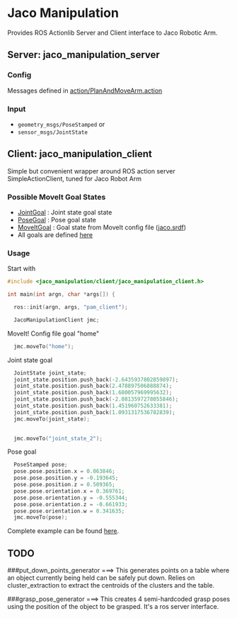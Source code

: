 # Jaco Manipulation

Provides ROS Actionlib Server and Client interface to Jaco Robotic Arm.

## Server: jaco\_manipulation_server
### Config
Messages defined in [action/PlanAndMoveArm.action](action/PlanAndMoveArm.action)

### Input
* `geometry_msgs/PoseStamped` or 
* `sensor_msgs/JointState`

## Client: jaco\_manipulation_client
Simple but convenient wrapper around ROS action server SimpleActionClient, tuned for Jaco Robot Arm

### Possible MoveIt Goal States
 * [JointGoal](include/jaco_manipulation/client/goals/joint_goal.h) : Joint state goal state
 * [PoseGoal](include/jaco_manipulation/client/goals/pose_goal.h) : Pose goal state
 * [MoveItGoal](include/jaco_manipulation/client/goals/move_it_goal.h) : Goal state from MoveIt config file ([jaco.srdf](https://github.com/ksatyaki/wpi_jaco/blob/develop/jaco_moveit_config/config/jaco.srdf)) 
 * All goals are defined [here](include/jaco_manipulation/client/goals)
 
### Usage
Start with

```cpp
#include <jaco_manipulation/client/jaco_manipulation_client.h>

int main(int argn, char *args[]) {

  ros::init(argn, args, "pam_client");

  JacoManipulationClient jmc;
```
MoveIt! Config file goal "home"

```cpp
  jmc.moveTo("home");
```

Joint state goal

```cpp
  JointState joint_state;
  joint_state.position.push_back(-2.6435937802859897);
  joint_state.position.push_back(2.478897506888874);
  joint_state.position.push_back(1.680057969995632);
  joint_state.position.push_back(-2.0813597278055846);
  joint_state.position.push_back(1.451960752633381);
  joint_state.position.push_back(1.0931317536782839);
  jmc.moveTo(joint_state);

  
  jmc.moveTo("joint_state_2");
```
Pose goal

```cpp
  PoseStamped pose;
  pose.pose.position.x = 0.063846;
  pose.pose.position.y = -0.193645;
  pose.pose.position.z = 0.509365;
  pose.pose.orientation.x = 0.369761;
  pose.pose.orientation.y = -0.555344;
  pose.pose.orientation.z = -0.661933;
  pose.pose.orientation.w = 0.341635;
  jmc.moveTo(pose);
```
Complete example can be found [here](test/jaco_manipulation_client_test.cpp).


## TODO
###put_down\_points_generator
===> This generates points on a table where
an object currently being held can be safely put down. Relies on
cluster_extraction to extract the centroids of the clusters and the
table. 

###grasp\_pose_generator
===> This creates 4 semi-hardcoded grasp poses
using the position of the object to be grasped. It's a ros server
interface. 
